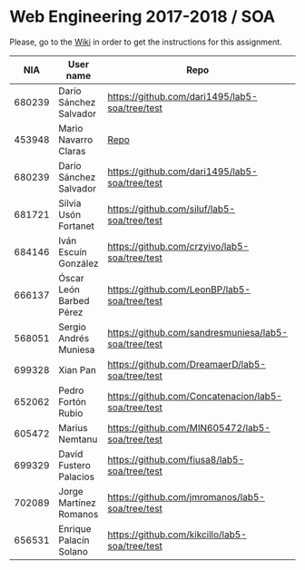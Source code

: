 # Web Engineering 2017-2018 / SOA
Please, go to the [Wiki](https://github.com/UNIZAR-30246-WebEngineering/lab5-soa/wiki) in order to get the instructions for this assignment.

NIA    | User name | Repo | Improvement | Score
-------|-----------|------|-------------|--------
680239 | Darío Sánchez Salvador | https://github.com/dari1495/lab5-soa/tree/test | | 
453948 | Mario Navarro Claras | [Repo](https://github.com/mnclaras/lab5-soa/tree/test) | | 
680239 | Darío Sánchez Salvador |https://github.com/dari1495/lab5-soa/tree/test | | 
681721 | Silvia Usón Fortanet |https://github.com/siluf/lab5-soa/tree/test | | 
684146 | Iván Escuín González |https://github.com/crzyivo/lab5-soa/tree/test | | 
666137 | Óscar León Barbed Pérez |https://github.com/LeonBP/lab5-soa/tree/test | | 
568051 | Sergio Andrés Muniesa | https://github.com/sandresmuniesa/lab5-soa/tree/test | |
699328 | Xian Pan |https://github.com/DreamaerD/lab5-soa/tree/test | | 
652062 | Pedro Fortón Rubio | https://github.com/Concatenacion/lab5-soa/tree/test | |
605472 | Marius Nemtanu | https://github.com/MIN605472/lab5-soa/tree/test | |
699329 | David Fustero Palacios | https://github.com/fiusa8/lab5-soa/tree/test | |
702089 | Jorge Martínez Romanos|https://github.com/jmromanos/lab5-soa/tree/test | Proposal: Add multisearch: https://github.com/jmromanos/lab5-soa/tree/split | :gift:
656531 | Enrique Palacín Solano | https://github.com/kikcillo/lab5-soa/tree/test | |
